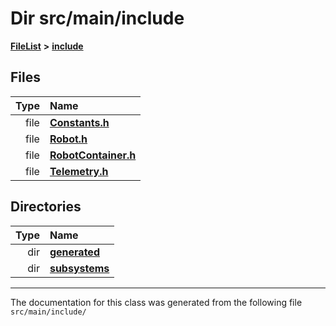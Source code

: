 

# Dir src/main/include



[**FileList**](files.md) **>** [**include**](dir_df3bee86fdbfb464c3a94507855b0bdc.md)












## Files

| Type | Name |
| ---: | :--- |
| file | [**Constants.h**](Constants_8h.md) <br> |
| file | [**Robot.h**](Robot_8h.md) <br> |
| file | [**RobotContainer.h**](RobotContainer_8h.md) <br> |
| file | [**Telemetry.h**](Telemetry_8h.md) <br> |


## Directories

| Type | Name |
| ---: | :--- |
| dir | [**generated**](dir_0124c58e4f5bd23a187964ec70117c77.md) <br> |
| dir | [**subsystems**](dir_5b31952f813df36dabbaa31d5b8f92e5.md) <br> |

























































------------------------------
The documentation for this class was generated from the following file `src/main/include/`

